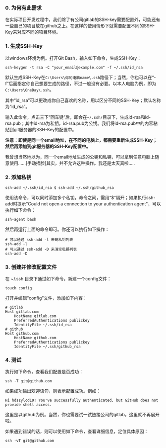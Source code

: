 ### 0. 为何有此需求

在实际项目开发过程中，我们除了有公司gitlab的SSH-key需要配置外，可能还有一些自己的项目放在github之上。在这样的使用情形下就需要配置不同的SSH-Key来对应不同的项目环境。

### 1. 生成SSH-Key

以windows环境为例。打开Git Bash，输入如下命令，生成SSH-Key：

```
ssh-keygen -t rsa -C "your_email@example.com" -f ~/.ssh/id_rsa
```

默认生成SSH-Key在`C:\Users\你的电脑name\.ssh`路径下；当然，你也可以在“-f”后面指定你自己想要生成的路径，不过一般没有必要。以本人电脑为例，即为`C:\Users\OneDay\.ssh`。

其中“id_rsa”可以更改成你自己喜欢的名称，用以区分不同的SSH-Key；默认名称为“id_rsa”。

输入此命令，点击三下“回车键”后，即会在`~/.ssh/`目录下，生成id-rsa和id-rsa.pub；其中id-rsa为私钥，id-rsa.pub为公钥。我们将id-rsa.pub中的内容粘贴到git服务器的SSH-Key的配置中。

**注意：即使是同一个email地址，在不同的电脑上，都需要重新生成SSH-Key；然后再添加到git服务器的SSH-Key配置中。**

我曾想当然地以为，同一个email地址生成的公钥和私钥，可以拿到任意电脑上随意使用......[手动捂脸]其实，并不允许这种操作。我还是太天真啦.....

### 2. 添加私钥

```
ssh-add ~/.ssh/id_rsa $ ssh-add ~/.ssh/github_rsa
```

使用该命令，可以同时添加多个私钥，命令之间，需用“$”隔开；如果执行ssh-add时提示"Could not open a connection to your authentication agent"，可以执行如下命令： 

```
ssh-agent bash
```

然后再运行上面的命令即可。你还可以执行如下操作：

```
# 可以通过 ssh-add -l 来确私钥列表
ssh-add -l
# 可以通过 ssh-add -D 来清空私钥列表
ssh-add -D
```

###  3. 创建并修改配置文件

在 ~/.ssh 目录下通过如下命令，新建一个config文件：

```
touch config
```

打开并编辑“config”文件，添加如下内容：

```
# gitlab
Host gitlab.com
    HostName gitlab.com
    PreferredAuthentications publickey
    IdentityFile ~/.ssh/id_rsa
# github
Host github.com
    HostName github.com
    PreferredAuthentications publickey
    IdentityFile ~/.ssh/github_rsa
```

### 4. 测试

执行如下命令，查看我们配置是否成功：

```
ssh -T git@github.com
```

如果成功输出欢迎语句，则表示配置成功。例如：

```
Hi hdszylcd19! You've successfully authenticated, but GitHub does not provide shell access.
```

这里是以github为例。当然，你也需要试一试链接公司的gitlab，这里就不再展开啦。

如果遇到错误的话，则可以使用如下命令，查看详细信息，定位具体原因：

```
ssh -vT git@github.com
```

